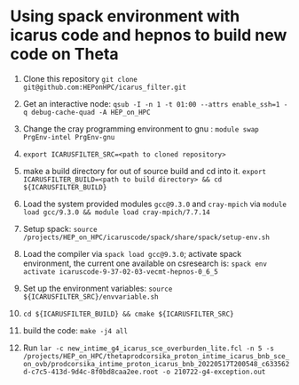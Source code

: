 # Using spack environment with icarus code and hepnos to build new code on Theta

1. Clone this repository `git clone git@github.com:HEPonHPC/icarus_filter.git`

2. Get an interactive node: `qsub -I -n 1 -t 01:00 --attrs enable_ssh=1 -q debug-cache-quad -A HEP_on_HPC`

3. Change the cray programming environment to gnu : `module swap PrgEnv-intel PrgEnv-gnu`

4. `export ICARUSFILTER_SRC=<path to cloned repository>` 

5. make a build directory for out of source build and cd into it. `export ICARUSFILTER_BUILD=<path to build directory>
&& cd ${ICARUSFILTER_BUILD}` 

6. Load the system provided modules `gcc@9.3.0` and `cray-mpich` via `module load gcc/9.3.0 && module load
cray-mpich/7.7.14`

7. Setup spack: `source /projects/HEP_on_HPC/icaruscode/spack/share/spack/setup-env.sh`

8. Load the compiler via `spack load gcc@9.3.0`; activate spack environment, the current one available on csresearch is:
`spack env activate icaruscode-9-37-02-03-vecmt-hepnos-0_6_5`

9. Set up the environment variables: `source ${ICARUSFILTER_SRC}/envvariable.sh`

10. `cd ${ICARUSFILTER_BUILD} && cmake ${ICARUSFILTER_SRC}`

11. build the code: `make -j4 all`

12. Run `lar -c new_intime_g4_icarus_sce_overburden_lite.fcl -n 5 -s
/projects/HEP_on_HPC/thetaprodcorsika_proton_intime_icarus_bnb_sce_on_ovb/prodcorsika_intime_proton_icarus_bnb_20220517T200548_c633562d-c7c5-413d-9d4c-8f0bd8caa2ee.root -o 210722-g4-exception.out`
